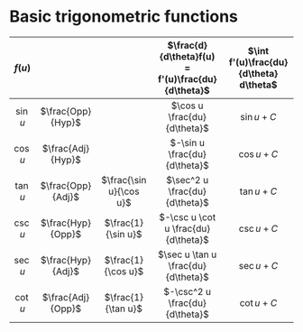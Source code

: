 
# Basic trigonometric functions
|$f(u)$|||$\frac{d}{d\theta}f(u) = f'(u)\frac{du}{d\theta}$| $\int f'(u)\frac{du}{d\theta} d\theta$|
|:---:|:---:|:---:|:---:|:---:|
| $\sin u$  |  $\frac{Opp}{Hyp}$  ||$\cos u \frac{du}{d\theta}$| $\sin u + C$
| $\cos u$  |  $\frac{Adj}{Hyp}$  ||$-\sin u \frac{du}{d\theta}$| $\cos u + C$
| $\tan u$  |  $\frac{Opp}{Adj}$  | $\frac{\sin u}{\cos u}$ |$\sec^2 u \frac{du}{d\theta}$| $\tan u + C$
| $\csc u$  |  $\frac{Hyp}{Opp}$  | $\frac{1}{\sin u}$ |$-\csc u \cot u \frac{du}{d\theta}$| $\csc u + C$
| $\sec u$  |  $\frac{Hyp}{Adj}$  | $\frac{1}{\cos u}$ |$\sec u \tan u \frac{du}{d\theta}$| $\sec u + C$
| $\cot u$  |  $\frac{Adj}{Opp}$  | $\frac{1}{\tan u}$ |$-\csc^2 u \frac{du}{d\theta}$| $\cot u + C$
